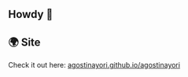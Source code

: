 ## Howdy 👋

## 🌍 Site

Check it out here: [agostinayori.github.io/agostinayori](https://agostinayori.github.io/agostinayori/)

<!--
**agostinayori/agostinayori** is a ✨ _special_ ✨ repository because its `README.md` (this file) appears on your GitHub profile.

Here are some ideas to get you started:

- 🔭 I’m currently working on ...
- 🌱 I’m currently learning ...
- 👯 I’m looking to collaborate on ...
- 🤔 I’m looking for help with ...
- 💬 Ask me about ...
- 📫 How to reach me: ...
- 😄 Pronouns: ...
- ⚡ Fun fact: ...
-->
